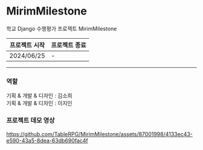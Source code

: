 # MirimMilestone
학교 Django 수행평가 프로젝트 MirimMilestone

| 프로젝트 시작 | 프로젝트 종료 |
| ------------- | ------------- |
| 2024/06/25 | - |

***

### 역할
기획 & 개발 & 디자인 : 김소희  
기획 & 개발 & 디자인 : 이지인

### 프로젝트 데모 영상
https://github.com/TableRPG/MirimMilestone/assets/87001998/4133ec43-e590-43a5-8dea-63db690fac4f


